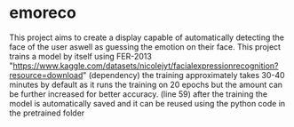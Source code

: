 # emoreco
This project aims to create a display capable of automatically detecting the face of the user aswell as guessing the emotion on their face.
This project trains a model by itself using FER-2013 "https://www.kaggle.com/datasets/nicolejyt/facialexpressionrecognition?resource=download" (dependency)
the training approximately takes 30-40 minutes by default as it runs the training on 20 epochs but the amount can be further increased for better accuracy. (line 59)
after the training the model is automatically saved and it can be reused using the python code in the pretrained folder
